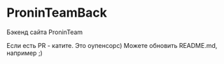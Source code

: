 # ProninTeamBack
Бэкенд сайта ProninTeam

Если есть PR - катите. Это оупенсорс)
Можете обновить README.md, например ;)
